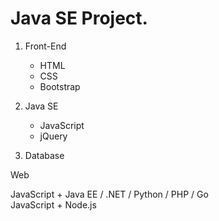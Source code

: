 # Java SE Project.

1. Front-End  
    - HTML
    - CSS
    - Bootstrap
    
2. Java SE
    - JavaScript
    - jQuery
    
3. Database


Web

JavaScript + Java EE / .NET / Python / PHP / Go    
JavaScript + Node.js     